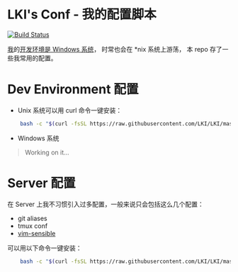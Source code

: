 # LKI's Conf - 我的配置脚本

[![Build Status][svg]][travis]

[我][me]的[开发环境是 Windows 系统][win-env]，
时常也会在 \*nix 系统上游荡，
本 repo 存了一些我常用的配置。

# Dev Environment 配置

* Unix 系统可以用 curl 命令一键安装：

```sh
    bash -c "$(curl -fsSL https://raw.githubusercontent.com/LKI/LKI/master/setup.sh)"
```

* Windows 系统

> Working on it...

# Server 配置

在 Server 上我不习惯引入过多配置，一般来说只会包括这么几个配置：

* git aliases
* tmux conf
* [vim-sensible][vim-sensible]

可以用以下命令一键安装：

```sh
    bash -c "$(curl -fsSL https://raw.githubusercontent.com/LKI/LKI/master/setup-lite.sh)"
```

[svg]: https://travis-ci.org/LKI/LKI.svg?branch=master
[travis]: https://travis-ci.org/LKI/LKI
[me]: http://www.liriansu.com/about
[win-env]: http://www.liriansu.com/windows-dev-env
[vim-sensible]: https://github.com/tpope/vim-sensible/

